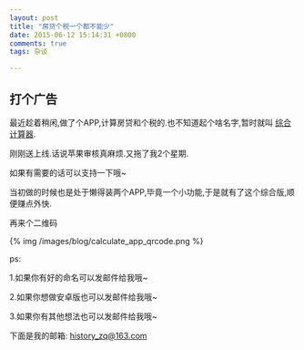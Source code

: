 ```yaml
---
layout: post
title: "房贷个税一个都不能少"
date: 2015-06-12 15:14:31 +0800
comments: true
tags: 杂谈

---
```


## 打个广告


最近趁着稍闲,做了个APP,计算房贷和个税的.也不知道起个啥名字,暂时就叫 [综合计算器](https://itunes.apple.com/us/app/zong-he-ji-suan-qi-fang-dai/id995894882?l=zh&ls=1&mt=8).

刚刚送上线.话说苹果审核真麻烦.又拖了我2个星期.

如果有需要的话可以支持一下哦~

当初做的时候也是处于懒得装两个APP,毕竟一个小功能,于是就有了这个综合版,顺便赚点外快.

再来个二维码

{% img /images/blog/calculate_app_qrcode.png %}

ps:

1.如果你有好的命名可以发邮件给我哦~

2.如果你想做安卓版也可以发邮件给我哦~

3.如果你有其他想法也可以发邮件给我哦~

下面是我的邮箱: [history_zq@163.com](mailto:history_zq@163.com)